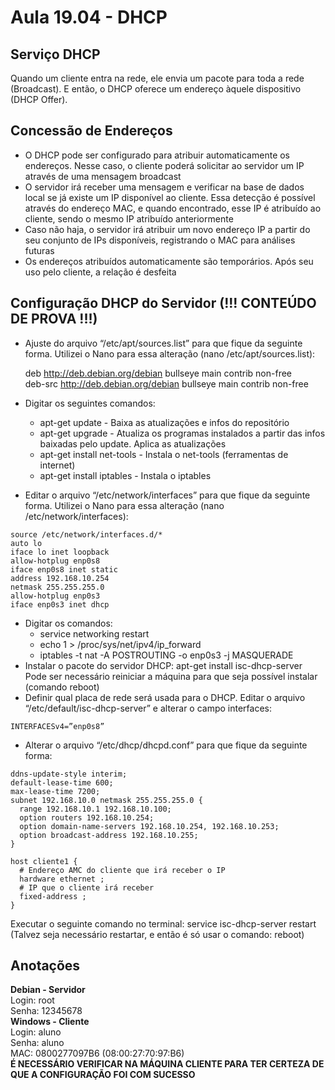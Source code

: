 # Aula 19.04 - DHCP
## Serviço DHCP
Quando um cliente entra na rede, ele envia um pacote para toda a rede (Broadcast). E então, o DHCP oferece um endereço àquele dispositivo (DHCP Offer).
## Concessão de Endereços
* O DHCP pode ser configurado para atribuir automaticamente os endereços. Nesse caso, o cliente poderá solicitar ao servidor um IP através de uma mensagem broadcast
* O servidor irá receber uma mensagem e verificar na base de dados local se já existe um IP disponível ao cliente. Essa detecção é possível através do endereço MAC, e quando encontrado, esse IP é atribuído ao cliente, sendo o mesmo IP atribuído anteriormente
* Caso não haja, o servidor irá atribuir um novo endereço IP a partir do seu conjunto de IPs disponíveis, registrando o MAC para análises futuras
* Os endereços atribuídos automaticamente são temporários. Após seu uso pelo cliente, a relação é desfeita
## Configuração DHCP do Servidor (!!! CONTEÚDO DE PROVA !!!)
* Ajuste do arquivo “/etc/apt/sources.list” para que fique da seguinte forma. Utilizei o Nano para essa alteração (nano /etc/apt/sources.list):

  deb http://deb.debian.org/debian bullseye main contrib non-free  
  deb-src http://deb.debian.org/debian bullseye main contrib non-free
* Digitar os seguintes comandos:
  * apt-get update - Baixa as atualizações e infos do repositório
  * apt-get upgrade - Atualiza os programas instalados a partir das infos baixadas pelo update. Aplica as atualizações
  * apt-get install net-tools - Instala o net-tools (ferramentas de internet)
  * apt-get install iptables - Instala o iptables
* Editar o arquivo “/etc/network/interfaces” para que fique da seguinte forma. Utilizei o Nano para essa alteração (nano /etc/network/interfaces): 
``` 
source /etc/network/interfaces.d/*  
auto lo  
iface lo inet loopback  
allow-hotplug enp0s8  
iface enp0s8 inet static  
address 192.168.10.254  
netmask 255.255.255.0  
allow-hotplug enp0s3  
iface enp0s3 inet dhcp  
```
* Digitar os comandos:
  * service networking restart
  * echo 1 > /proc/sys/net/ipv4/ip_forward
  * iptables -t nat -A POSTROUTING -o enp0s3 -j MASQUERADE
* Instalar o pacote do servidor DHCP: apt-get install isc-dhcp-server  
Pode ser necessário reiniciar a máquina para que seja possível instalar (comando reboot)
* Definir qual placa de rede será usada para o DHCP. Editar o arquivo “/etc/default/isc-dhcp-server” e alterar o campo interfaces: 
``` 
INTERFACESv4=”enp0s8”
```
* Alterar o arquivo “/etc/dhcp/dhcpd.conf” para que fique da seguinte forma:
```
ddns-update-style interim;  
default-lease-time 600;  
max-lease-time 7200;  
subnet 192.168.10.0 netmask 255.255.255.0 {  
  range 192.168.10.1 192.168.10.100;
  option routers 192.168.10.254;
  option domain-name-servers 192.168.10.254, 192.168.10.253;
  option broadcast-address 192.168.10.255;  
} 

host cliente1 {
  # Endereço AMC do cliente que irá receber o IP
  hardware ethernet ;
  # IP que o cliente irá receber
  fixed-address ;
}
```  
Executar o seguinte comando no terminal: service isc-dhcp-server restart (Talvez seja necessário restartar, e então é só usar o comando: reboot)
## Anotações
**Debian - Servidor**  
Login: root  
Senha: 12345678  
**Windows - Cliente**  
Login: aluno  
Senha: aluno  
MAC: 0800277097B6 (08:00:27:70:97:B6)  
**É NECESSÁRIO VERIFICAR NA MÁQUINA CLIENTE PARA TER CERTEZA DE QUE A CONFIGURAÇÃO FOI COM SUCESSO**